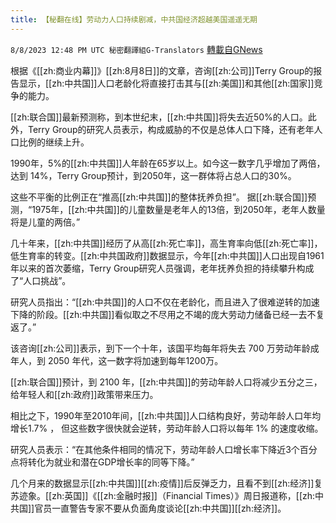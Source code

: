 ```yaml
---
title: 【秘翻在线】劳动力人口持续剧减，中共国经济超越美国遥遥无期
---
```

`8/8/2023 12:48 PM UTC 秘密翻譯組G-Translators` [轉載自GNews](https://gnews.org/articles/1535486)

根据《[[zh:商业内幕]]》[[zh:8月8日]]的文章，咨询[[zh:公司]]Terry Group的报告显示，[[zh:中共国]]人口老龄化将直接打击其与[[zh:美国]]和其他[[zh:国家]]竞争的能力。

[[zh:联合国]]最新预测称，到本世纪末，[[zh:中共国]]将失去近50%的人口。此外，Terry Group的研究人员表示，构成威胁的不仅是总体人口下降，还有老年人口比例的继续上升。

1990年，5%的[[zh:中共国]]人年龄在65岁以上。如今这一数字几乎增加了两倍，达到 14%，Terry Group预计，到2050年，这一群体将占总人口的30%。

这些不平衡的比例正在“推高[[zh:中共国]]的整体抚养负担”。 据[[zh:联合国]]预测，“1975年，[[zh:中共国]]的儿童数量是老年人的13倍，到2050年，老年人数量将是儿童的两倍。”

几十年来，[[zh:中共国]]经历了从高[[zh:死亡率]]，高生育率向低[[zh:死亡率]]，低生育率的转变。[[zh:中共国政府]]数据显示，今年[[zh:中共国]]人口出现自1961年以来的首次萎缩，Terry Group研究人员强调，老年抚养负担的持续攀升构成了“人口挑战”。

研究人员指出：“[[zh:中共国]]的人口不仅在老龄化，而且进入了很难逆转的加速下降的阶段。[[zh:中共国]]看似取之不尽用之不竭的庞大劳动力储备已经一去不复返了。”

该咨询[[zh:公司]]表示，到下一个十年，该国平均每年将失去 700 万劳动年龄成年人，到 2050 年代，这一数字将加速到每年1200万。

[[zh:联合国]]预计，到 2100 年，[[zh:中共国]]的劳动年龄人口将减少五分之三，给年轻人和[[zh:政府]]政策带来压力。

相比之下，1990年至2010年间，[[zh:中共国]]人口结构良好，劳动年龄人口年均增长1.7% ， 但这些数字很快就会逆转，劳动年龄人口将以每年 1% 的速度收缩。

研究人员表示：“在其他条件相同的情况下，劳动年龄人口增长率下降近3个百分点将转化为就业和潜在GDP增长率的同等下降。”

几个月来的数据显示[[zh:中共国]][[zh:疫情]]后反弹乏力，且看不到[[zh:经济]]复苏迹象。[[zh:英国]]《[[zh:金融时报]]（Financial Times）》周日报道称，[[zh:中共国]]官员一直警告专家不要从负面角度谈论[[zh:中共国]][[zh:经济]]。
